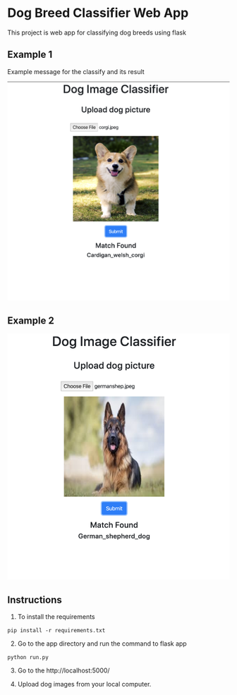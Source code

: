 # Dog Breed Classifier Web App

This project is web app for classifying dog breeds using flask

## Example 1

Example message for the classify and its result

![img1](./app_secreenshots/Screen%20Shot%202020-04-26%20at%2000.31.37.png)


## Example 2 

![img2](./app_secreenshots/Screen%20Shot%202020-04-26%20at%2000.32.20.png)

## Instructions 

1. To install the requirements
```
pip install -r requirements.txt
```

2. Go to the app directory and run the command to flask app
```
python run.py
```
3. Go to the http://localhost:5000/

4. Upload dog images from your local computer.
